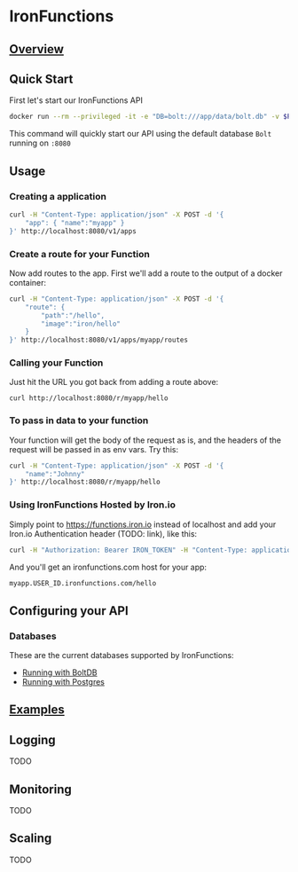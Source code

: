 # IronFunctions

## [Overview](/iron-io/functions/blob/master/OVERVIEW.md)

## Quick Start

First let's start our IronFunctions API

```sh
docker run --rm --privileged -it -e "DB=bolt:///app/data/bolt.db" -v $PWD/data:/app/data -p 8080:8080 iron/functions
```

This command will quickly start our API using the default database `Bolt` running on `:8080`

## Usage

### Creating a application

```sh
curl -H "Content-Type: application/json" -X POST -d '{
    "app": { "name":"myapp" }
}' http://localhost:8080/v1/apps
```

### Create a route for your Function

Now add routes to the app. First we'll add a route to the output of a docker container:

```sh
curl -H "Content-Type: application/json" -X POST -d '{
    "route": {
        "path":"/hello",
        "image":"iron/hello"
    }
}' http://localhost:8080/v1/apps/myapp/routes
```

### Calling your Function

Just hit the URL you got back from adding a route above:

```
curl http://localhost:8080/r/myapp/hello
```

### To pass in data to your function

Your function will get the body of the request as is, and the headers of the request will be passed in as env vars. Try this:

```sh
curl -H "Content-Type: application/json" -X POST -d '{
    "name":"Johnny"
}' http://localhost:8080/r/myapp/hello
```

### Using IronFunctions Hosted by Iron.io

Simply point to https://functions.iron.io instead of localhost and add your Iron.io Authentication header (TODO: link), like this:

```sh
curl -H "Authorization: Bearer IRON_TOKEN" -H "Content-Type: application/json" -X POST -d '{"app": {"name":"myapp"}}' https://functions.iron.io/v1/apps
```

And you'll get an ironfunctions.com host for your app:

```sh
myapp.USER_ID.ironfunctions.com/hello
```

## Configuring your API

### Databases

These are the current databases supported by IronFunctions:

- [Running with BoltDB](/iron-io/functions/blob/master/docs/database/boltdb.md)
- [Running with Postgres](/iron-io/functions/blob/master/docs/database/postgres.md)

## [Examples](/iron-io/functions/blob/master/examples)

## Logging

TODO

## Monitoring

TODO

## Scaling

TODO

